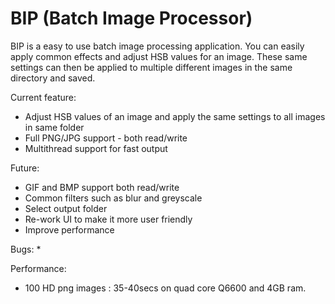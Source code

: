 # BIP (Batch Image Processor) #

BIP is a easy to use batch image processing application. You can easily apply common effects and adjust HSB values for an image. 
These same settings can then be applied to multiple different images in the same directory and saved.

Current feature:
* Adjust HSB values of an image and apply the same settings to all images in same folder
* Full PNG/JPG support - both read/write
* Multithread support for fast output

Future: 
* GIF and BMP support both read/write
* Common filters such as blur and greyscale
* Select output folder
* Re-work UI to make it more user friendly
* Improve performance 

Bugs: 
*

Performance:
* 100 HD png images : 35-40secs on quad core Q6600 and 4GB ram.